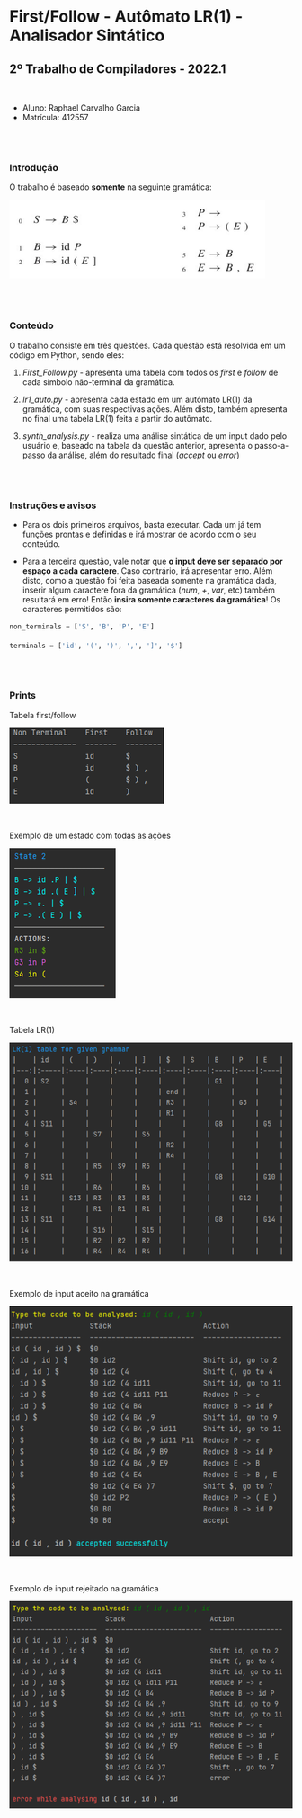 # First/Follow - Autômato LR(1) - Analisador Sintático
##  2º Trabalho de Compiladores - 2022.1

<br>

* Aluno: Raphael Carvalho Garcia
* Matrícula: 412557

<br> <br>

### **Introdução**
O trabalho é baseado **somente** na seguinte gramática: 

![gramática](prints/trab_grammar.png)

<br> <br>

### **Conteúdo**
O trabalho consiste em três questões. Cada questão está resolvida em um código em Python, sendo eles:

1) *First_Follow.py* - apresenta uma tabela com todos os *first* e *follow* de cada símbolo não-terminal da gramática.

2) *lr1_auto.py* - apresenta cada estado em um autômato LR(1) da gramática, com suas respectivas ações. Além disto, também apresenta no final uma tabela LR(1) feita a partir do autômato.

3) *synth_analysis.py* - realiza uma análise sintática de um input dado pelo usuário e, baseado na tabela da questão anterior, apresenta o passo-a-passo da análise, além do resultado final (*accept* ou *error*)

<br> <br> 

### **Instruções e avisos**
* Para os dois primeiros arquivos, basta executar. Cada um já tem funções prontas  e definidas e irá mostrar de acordo com o seu conteúdo.

* Para a terceira questão, vale notar que **o input deve ser separado por espaço a cada caractere**. Caso contrário, irá apresentar erro. Além disto, como a questão foi feita baseada somente na gramática dada, inserir algum caractere fora da gramática (*num*, *+*, *var*, etc) também resultará em erro! Então **insira somente caracteres da gramática**! Os caracteres permitidos são:
~~~python
non_terminals = ['S', 'B', 'P', 'E']

terminals = ['id', '(', ')', ',', ']', '$']
~~~

<br> <br>

### **Prints**
Tabela first/follow

![first/follow list](prints/firstfollow_print.png)

<br>

Exemplo de um estado com todas as ações

![state example](prints/lr1state_print.png)

<br> 

Tabela LR(1)

![lr1 table](prints/lr1table_print.png)

<br> 

Exemplo de input aceito na gramática

![accepted input](prints/synth_accept_print.png)

<br> 

Exemplo de input rejeitado na gramática

![rejected input](prints/synth_error_print.png)
